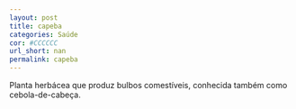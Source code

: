 ```yaml
---
layout: post
title: capeba
categories: Saúde
cor: #CCCCCC
url_short: nan
permalink: capeba
---
```

Planta herbácea que produz bulbos comestíveis, conhecida também como cebola-de-cabeça.
